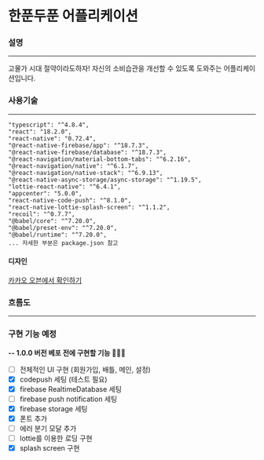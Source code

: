 # 한푼두푼 어플리케이션

### 설명

---

고물가 시대 절약이라도하자!
자신의 소비습관을 개선할 수 있도록 도와주는 어플리케이션입니다.

### 사용기술

---

```
"typescript": "^4.8.4",
"react": "18.2.0",
"react-native": "0.72.4",
"@react-native-firebase/app": "^18.7.3",
"@react-native-firebase/database": "^18.7.3",
"@react-navigation/material-bottom-tabs": "^6.2.16",
"@react-navigation/native": "^6.1.7",
"@react-navigation/native-stack": "^6.9.13",
"@react-native-async-storage/async-storage": "^1.19.5",
"lottie-react-native": "^6.4.1",
"appcenter": "5.0.0",
"react-native-code-push": "^8.1.0",
"react-native-lottie-splash-screen": "^1.1.2",
"recoil": "^0.7.7",
"@babel/core": "^7.20.0",
"@babel/preset-env": "^7.20.0",
"@babel/runtime": "^7.20.0",
... 자세한 부분은 package.json 참고
```

#### 디자인

[카카오 오븐에서 확인하기](https://ovenapp.io/view/ODyBQ3ugDs0Iw68SvfDkk7ZVFXbo841H/)

### 흐름도

---

### 구현 기능 예정

**-- 1.0.0 버전 베포 전에 구현할 기능 👨🏽‍🚀**

- [ ] 전체적인 UI 구현 (회원가입, 배틀, 메인, 설정)
- [x] codepush 세팅 (테스트 필요)
- [x] firebase RealtimeDatabase 세팅
- [ ] firebase push notification 세팅
- [x] firebase storage 세팅
- [x] 폰트 추가
- [ ] 에러 분기 모달 추가
- [ ] lottie를 이용한 로딩 구현
- [x] splash screen 구현
